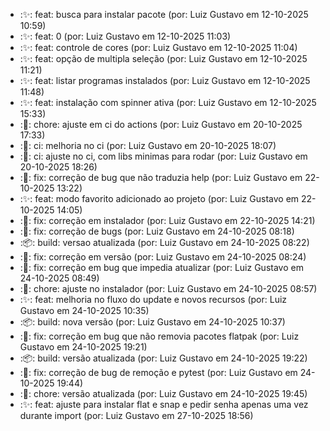 - :✨: feat: busca para instalar pacote (por: Luiz Gustavo em 12-10-2025 10:59)
- :✨: feat: 0 (por: Luiz Gustavo em 12-10-2025 11:03)
- :✨: feat: controle de cores (por: Luiz Gustavo em 12-10-2025 11:04)
- :✨: feat: opção de multipla seleção (por: Luiz Gustavo em 12-10-2025 11:21)
- :✨: feat: listar programas instalados (por: Luiz Gustavo em 12-10-2025 11:48)
- :✨: feat: instalação com spinner ativa (por: Luiz Gustavo em 12-10-2025 15:33)
- :🔧: chore: ajuste em ci do actions (por: Luiz Gustavo em 20-10-2025 17:33)
- :🧱: ci: melhoria no ci (por: Luiz Gustavo em 20-10-2025 18:07)
- :🧱: ci: ajuste no ci, com libs minimas para rodar (por: Luiz Gustavo em 20-10-2025 18:26)
- :🐛: fix: correção de bug que não traduzia help (por: Luiz Gustavo em 22-10-2025 13:22)
- :✨: feat: modo favorito adicionado ao projeto (por: Luiz Gustavo em 22-10-2025 14:05)
- :🐛: fix: correção em instalador (por: Luiz Gustavo em 22-10-2025 14:21)
- :🐛: fix: correção de bugs (por: Luiz Gustavo em 24-10-2025 08:18)
- :📦: build: versao atualizada (por: Luiz Gustavo em 24-10-2025 08:22)
- :🐛: fix: correção em versão (por: Luiz Gustavo em 24-10-2025 08:24)
- :🐛: fix: correção em bug que impedia atualizar (por: Luiz Gustavo em 24-10-2025 08:49)
- :🔧: chore: ajuste no instalador (por: Luiz Gustavo em 24-10-2025 08:57)
- :✨: feat: melhoria no fluxo do update e novos recursos (por: Luiz Gustavo em 24-10-2025 10:35)
- :📦: build: nova versão (por: Luiz Gustavo em 24-10-2025 10:37)
- :🐛: fix: correção em bug que não removia pacotes flatpak (por: Luiz Gustavo em 24-10-2025 19:21)
- :📦: build: versão atualizada (por: Luiz Gustavo em 24-10-2025 19:22)
- :🐛: fix: correção de bug de remoção e pytest (por: Luiz Gustavo em 24-10-2025 19:44)
- :🔧: chore: versão atualizada (por: Luiz Gustavo em 24-10-2025 19:45)
- :✨: feat: ajuste para instalar flat e snap e pedir senha apenas uma vez durante import (por: Luiz Gustavo em 27-10-2025 18:56)
